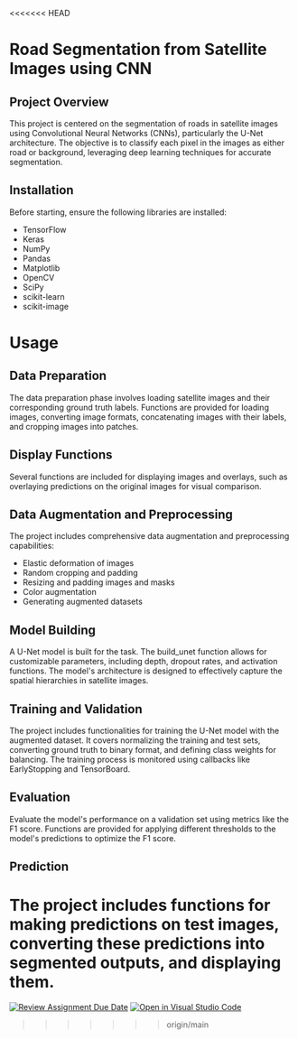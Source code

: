 <<<<<<< HEAD
# Road Segmentation from Satellite Images using CNN

## Project Overview
This project is centered on the segmentation of roads in satellite images using Convolutional Neural Networks (CNNs), particularly the U-Net architecture. The objective is to classify each pixel in the images as either road or background, leveraging deep learning techniques for accurate segmentation.

## Installation
Before starting, ensure the following libraries are installed:
- TensorFlow
- Keras
- NumPy
- Pandas
- Matplotlib
- OpenCV
- SciPy
- scikit-learn
- scikit-image

# Usage
## Data Preparation
The data preparation phase involves loading satellite images and their corresponding ground truth labels. Functions are provided for loading images, converting image formats, concatenating images with their labels, and cropping images into patches.

## Display Functions
Several functions are included for displaying images and overlays, such as overlaying predictions on the original images for visual comparison.

## Data Augmentation and Preprocessing
The project includes comprehensive data augmentation and preprocessing capabilities:
- Elastic deformation of images
- Random cropping and padding
- Resizing and padding images and masks
- Color augmentation
- Generating augmented datasets

## Model Building
A U-Net model is built for the task. The build_unet function allows for customizable parameters, including depth, dropout rates, and activation functions. The model's architecture is designed to effectively capture the spatial hierarchies in satellite images.

## Training and Validation
The project includes functionalities for training the U-Net model with the augmented dataset. It covers normalizing the training and test sets, converting ground truth to binary format, and defining class weights for balancing. The training process is monitored using callbacks like EarlyStopping and TensorBoard.

## Evaluation
Evaluate the model's performance on a validation set using metrics like the F1 score. Functions are provided for applying different thresholds to the model's predictions to optimize the F1 score.

## Prediction
The project includes functions for making predictions on test images, converting these predictions into segmented outputs, and displaying them.
=======
[![Review Assignment Due Date](https://classroom.github.com/assets/deadline-readme-button-24ddc0f5d75046c5622901739e7c5dd533143b0c8e959d652212380cedb1ea36.svg)](https://classroom.github.com/a/fEFF99tU)
[![Open in Visual Studio Code](https://classroom.github.com/assets/open-in-vscode-718a45dd9cf7e7f842a935f5ebbe5719a5e09af4491e668f4dbf3b35d5cca122.svg)](https://classroom.github.com/online_ide?assignment_repo_id=13277824&assignment_repo_type=AssignmentRepo)
>>>>>>> origin/main
